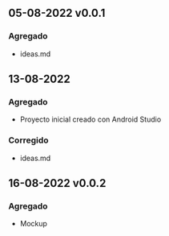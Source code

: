 ## 05-08-2022 v0.0.1
### Agregado
* ideas.md

## 13-08-2022
### Agregado
* Proyecto inicial creado con Android Studio

### Corregido
* ideas.md

## 16-08-2022 v0.0.2
### Agregado
* Mockup
